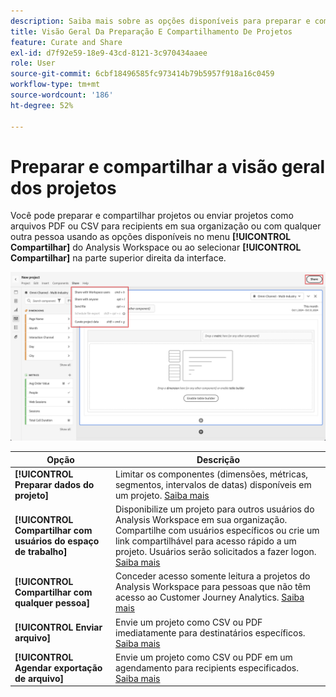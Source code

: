 ```yaml
---
description: Saiba mais sobre as opções disponíveis para preparar e compartilhar projetos do Analysis Workspace.
title: Visão Geral Da Preparação E Compartilhamento De Projetos
feature: Curate and Share
exl-id: d7f92e59-18e9-43cd-8121-3c970434aaee
role: User
source-git-commit: 6cbf18496585fc973414b79b5957f918a16c0459
workflow-type: tm+mt
source-wordcount: '186'
ht-degree: 52%

---
```


# Preparar e compartilhar a visão geral dos projetos

Você pode preparar e compartilhar projetos ou enviar projetos como arquivos PDF ou CSV para recipients em sua organização ou com qualquer outra pessoa usando as opções disponíveis no menu **[!UICONTROL Compartilhar]** do Analysis Workspace ou ao selecionar **[!UICONTROL Compartilhar]** na parte superior direita da interface.

![Compartilhar opções](assets/share-options.png)

| Opção | Descrição |
|---|---|
| **[!UICONTROL Preparar dados do projeto]** | Limitar os componentes (dimensões, métricas, segmentos, intervalos de datas) disponíveis em um projeto. [Saiba mais](/help/analysis-workspace/curate-share/curate.md) |
| **[!UICONTROL Compartilhar com usuários do espaço de trabalho]** | Disponibilize um projeto para outros usuários do Analysis Workspace em sua organização. Compartilhe com usuários específicos ou crie um link compartilhável para acesso rápido a um projeto. Usuários serão solicitados a fazer logon. [Saiba mais](/help/analysis-workspace/curate-share/share-projects.md) |
| **[!UICONTROL Compartilhar com qualquer pessoa]** | Conceder acesso somente leitura a projetos do Analysis Workspace para pessoas que não têm acesso ao Customer Journey Analytics. [Saiba mais](/help/analysis-workspace/curate-share/share-projects.md) |
| **[!UICONTROL Enviar arquivo]** | Envie um projeto como CSV ou PDF imediatamente para destinatários específicos. [Saiba mais](/help/analysis-workspace/curate-share/t-schedule-report.md) |
| **[!UICONTROL Agendar exportação de arquivo]** | Envie um projeto como CSV ou PDF em um agendamento para recipients especificados. [Saiba mais](/help/analysis-workspace/curate-share/t-schedule-report.md) |


